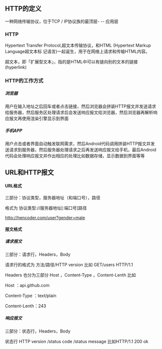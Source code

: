 
## HTTP的定义

一种网络传输协议，位于TCP / IP协议族的最顶层- -- 应用层

### HTTP

Hypertext Transfer Protocol,超文本传输协议，和HTML (Hypertext Markup Language超文本标
记语言)一起诞生，用于在网络上请求和传输HTML内容。

超文本，即「扩展型文本」，指的是HTML中可以有链向别的文本的链接(hyperlink)

### HTTP的工作方式

##### 浏览器

用户在输入地址之后回车或者点击链接，然后浏览器会拼装HTTP报文并发送请求给服务器，然后服务区处理请求后会发送响应报文给浏览器，然后浏览器再解析响应报文再使用渲染引擎显示到界面

##### 手机APP

用户点击或者界面自动触发联网需求，然后Android代码调用拼装HTTP报文并发送请求到服务器，然后服务器处理请求之后再发送响应报文给手机，最后Android代码会处理响应报文并作出相应的处理比如数据存储，显示数据到界面等等

## URL和HTTP报文

#### URL格式

三部分：协议类型，服务器地址（和端口号），路径

格式为 协议类型://服务器地址[:端口号]路径

http://hencoder.com/user?gender=male

#### 报文格式

##### 请求报文

三部分：请求行，Headers，Body

请求行的格式为     方法/路径/HTTP version  比如 GET/users HTTP/1.1

Headers 也分为三部分  Host ，Content-Type ，Content-Lenth  比如  

Host ：api.github.com

Content-Type ：text/plain

Content-Lenth：243

##### 响应报文

三部分：状态行，Headers，Body

状态行  HTTP version /status code /status message  比如HTTP/1.1 200 ok
